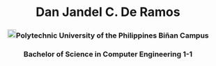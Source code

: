 <h1 align="center">Dan Jandel C. De Ramos</h1>
<h3 align="center"> <img src="https://i.pinimg.com/originals/6a/d3/9d/6ad39d276ee6d4ec30c1149558e02c20.png" width ="20" height ="20">Polytechnic University of the Philippines Biñan Campus</h3>
<h3 align="center">Bachelor of Science in Computer Engineering 1-1</h3>
